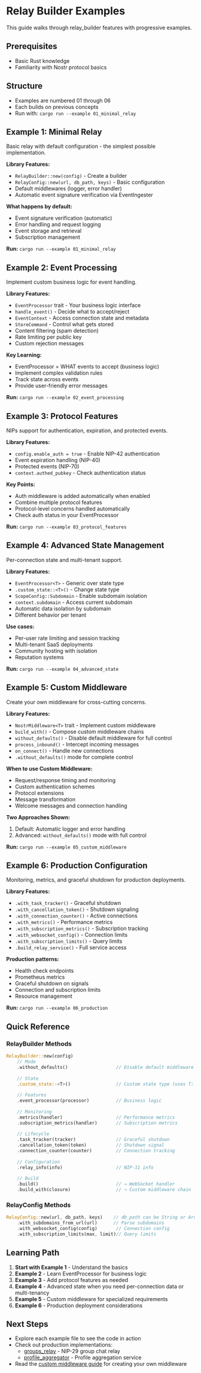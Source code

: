 # Relay Builder Examples

This guide walks through relay_builder features with progressive examples.

## Prerequisites
- Basic Rust knowledge
- Familiarity with Nostr protocol basics

## Structure
- Examples are numbered 01 through 06
- Each builds on previous concepts
- Run with: `cargo run --example 01_minimal_relay`


## Example 1: Minimal Relay

Basic relay with default configuration - the simplest possible implementation.

**Library Features:**
- `RelayBuilder::new(config)` - Create a builder
- `RelayConfig::new(url, db_path, keys)` - Basic configuration
- Default middlewares (logger, error handler)
- Automatic event signature verification via EventIngester

**What happens by default:**
- Event signature verification (automatic)
- Error handling and request logging
- Event storage and retrieval
- Subscription management

**Run:** `cargo run --example 01_minimal_relay`

## Example 2: Event Processing

Implement custom business logic for event handling.

**Library Features:**
- `EventProcessor` trait - Your business logic interface
- `handle_event()` - Decide what to accept/reject
- `EventContext` - Access connection state and metadata
- `StoreCommand` - Control what gets stored
- Content filtering (spam detection)
- Rate limiting per public key
- Custom rejection messages

**Key Learning:**
- EventProcessor = WHAT events to accept (business logic)
- Implement complex validation rules
- Track state across events
- Provide user-friendly error messages

**Run:** `cargo run --example 02_event_processing`

## Example 3: Protocol Features

NIPs support for authentication, expiration, and protected events.

**Library Features:**
- `config.enable_auth = true` - Enable NIP-42 authentication
- Event expiration handling (NIP-40)
- Protected events (NIP-70)
- `context.authed_pubkey` - Check authentication status

**Key Points:**
- Auth middleware is added automatically when enabled
- Combine multiple protocol features
- Protocol-level concerns handled automatically
- Check auth status in your EventProcessor

**Run:** `cargo run --example 03_protocol_features`

## Example 4: Advanced State Management

Per-connection state and multi-tenant support.

**Library Features:**
- `EventProcessor<T>` - Generic over state type
- `.custom_state::<T>()` - Change state type
- `ScopeConfig::Subdomain` - Enable subdomain isolation
- `context.subdomain` - Access current subdomain
- Automatic data isolation by subdomain
- Different behavior per tenant

**Use cases:**
- Per-user rate limiting and session tracking
- Multi-tenant SaaS deployments
- Community hosting with isolation
- Reputation systems

**Run:** `cargo run --example 04_advanced_state`

## Example 5: Custom Middleware

Create your own middleware for cross-cutting concerns.

**Library Features:**
- `NostrMiddleware<T>` trait - Implement custom middleware
- `build_with()` - Compose custom middleware chains
- `without_defaults()` - Disable default middleware for full control
- `process_inbound()` - Intercept incoming messages
- `on_connect()` - Handle new connections
- `.without_defaults()` mode for complete control

**When to use Custom Middleware:**
- Request/response timing and monitoring
- Custom authentication schemes
- Protocol extensions
- Message transformation
- Welcome messages and connection handling

**Two Approaches Shown:**
1. Default: Automatic logger and error handling
2. Advanced: `without_defaults()` mode with full control

**Run:** `cargo run --example 05_custom_middleware`

## Example 6: Production Configuration

Monitoring, metrics, and graceful shutdown for production deployments.

**Library Features:**
- `.with_task_tracker()` - Graceful shutdown
- `.with_cancellation_token()` - Shutdown signaling
- `.with_connection_counter()` - Active connections
- `.with_metrics()` - Performance metrics
- `.with_subscription_metrics()` - Subscription tracking
- `.with_websocket_config()` - Connection limits
- `.with_subscription_limits()` - Query limits
- `.build_relay_service()` - Full service access

**Production patterns:**
- Health check endpoints
- Prometheus metrics
- Graceful shutdown on signals
- Connection and subscription limits
- Resource management

**Run:** `cargo run --example 06_production`

## Quick Reference

### RelayBuilder Methods
```rust
RelayBuilder::new(config)
    // Mode
    .without_defaults()                  // Disable default middleware
    
    // State
    .custom_state::<T>()                 // Custom state type (uses T::default())
    
    // Features
    .event_processor(processor)          // Business logic
    
    // Monitoring
    .metrics(handler)                    // Performance metrics
    .subscription_metrics(handler)       // Subscription metrics
    
    // Lifecycle
    .task_tracker(tracker)               // Graceful shutdown
    .cancellation_token(token)           // Shutdown signal
    .connection_counter(counter)         // Connection tracking
    
    // Configuration
    .relay_info(info)                    // NIP-11 info
    
    // Build
    .build()                             // → WebSocket handler
    .build_with(closure)                 // → Custom middleware chain
```

### RelayConfig Methods
```rust
RelayConfig::new(url, db_path, keys)    // db_path can be String or Arc<RelayDatabase>
    .with_subdomains_from_url(url)      // Parse subdomains
    .with_websocket_config(config)       // Connection config
    .with_subscription_limits(max, limit)// Query limits
```

## Learning Path

1. **Start with Example 1** - Understand the basics
2. **Example 2** - Learn EventProcessor for business logic
3. **Example 3** - Add protocol features as needed
4. **Example 4** - Advanced state when you need per-connection data or multi-tenancy
5. **Example 5** - Custom middleware for specialized requirements
6. **Example 6** - Production deployment considerations

## Next Steps

- Explore each example file to see the code in action
- Check out production implementations:
  - [groups_relay](https://github.com/verse-pbc/groups) - NIP-29 group chat relay
  - [profile_aggregator](https://github.com/verse-pbc/profile_aggregator) - Profile aggregation service
- Read the [custom middleware guide](../docs/CUSTOM_MIDDLEWARE.md) for creating your own middleware